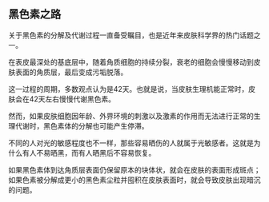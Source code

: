 ## 黑色素之路

关于黑色素的分解及代谢过程一直备受瞩目，也是近年来皮肤科学界的热门话题之一。

在表皮最深处的基底层中，随着角质细胞的持续分裂，衰老的细胞会慢慢移动到皮肤表面的角质层，最后变成污垢脱落。

这一过程的周期，多数观点认为是42天。也就是说，当皮肤生理机能正常时，皮肤会在42天左右慢慢代谢黑色素。

然而，如果皮肤细胞因年龄、外界环境的刺激以及激素的作用而无法进行正常的生理代谢时，黑色素体的分解也可能产生停滞。

不同的人对光的敏感程度也不一样，那些容易晒伤的人就属于光敏感者。这就是为什么有人不易晒黑，而有人晒黑后不容易恢复。

如果黑色素体到达角质层表面仍保留原本的块体状，就会在皮肤的表面形成斑点；如果色素被分解成更小的黑色素尘粒并囤积在皮肤表面时，就会导致皮肤出现暗沉的问题。